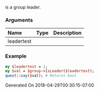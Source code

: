 is a group leader.
### Arguments
**Name**|**Type**|**Description**
:---|:---|:---
leadertest||

### Example

```perl
my $leadertest = 1;
my $val = $group->IsLeader($leadertest);
quest::say($val); # Returns bool
```


Generated On 2018-04-29T00:30:15-07:00